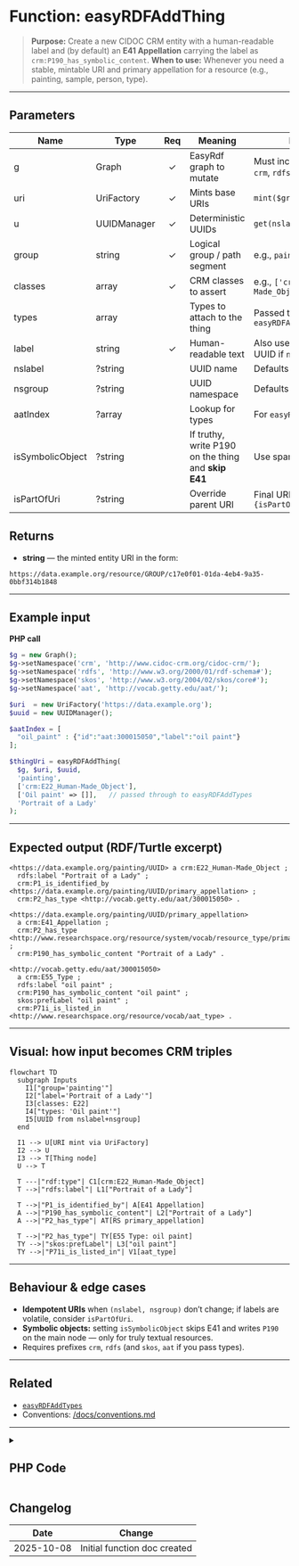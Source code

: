 # Function: easyRDFAddThing

> **Purpose:** Create a new CIDOC CRM entity with a human-readable label and (by default) an **E41 Appellation** carrying the label as `crm:P190_has_symbolic_content`.
> **When to use:** Whenever you need a stable, mintable URI and primary appellation for a resource (e.g., painting, sample, person, type).

---

## Parameters

| Name | Type | Req | Meaning | Notes |
|---|---|:--:|---|---|
| g | Graph | ✓ | EasyRdf graph to mutate | Must include prefixes `crm`, `rdfs` |
| uri | UriFactory | ✓ | Mints base URIs | `mint($group, $uuid)` |
| u | UUIDManager | ✓ | Deterministic UUIDs | `get(nslabel, nsgroup)` |
| group | string | ✓ | Logical group / path segment | e.g., `painting`, `sample` |
| classes | array | ✓ | CRM classes to assert | e.g., `['crm:E22_Human-Made_Object']` |
| types | array |  | Types to attach to the thing | Passed to `easyRDFAddTypes` |
| label | string | ✓ | Human-readable text | Also used to seed UUID if `nslabel` null |
| nslabel | ?string |  | UUID name | Defaults to `label` |
| nsgroup | ?string |  | UUID namespace | Defaults to `group` |
| aatIndex | ?array |  | Lookup for types | For `easyRDFAddTypes` |
| isSymbolicObject | ?string |  | If truthy, write P190 on the thing and **skip E41** | Use sparingly |
| isPartOfUri | ?string |  | Override parent URI | Final URI: `{isPartOfUri}/{group}` |

## Returns
- **string** — the minted entity URI in the form:
```
https://data.example.org/resource/GROUP/c17e0f01-01da-4eb4-9a35-0bbf314b1848
```

---

## Example input

**PHP call**
```php
$g = new Graph();
$g->setNamespace('crm', 'http://www.cidoc-crm.org/cidoc-crm/');
$g->setNamespace('rdfs', 'http://www.w3.org/2000/01/rdf-schema#');
$g->setNamespace('skos', 'http://www.w3.org/2004/02/skos/core#');
$g->setNamespace('aat', 'http://vocab.getty.edu/aat/');

$uri  = new UriFactory('https://data.example.org');
$uuid = new UUIDManager();

$aatIndex = [
  "oil_paint" : {"id":"aat:300015050","label":"oil paint"}
];

$thingUri = easyRDFAddThing(
  $g, $uri, $uuid,
  'painting',
  ['crm:E22_Human-Made_Object'],
  ['Oil paint' => []],   // passed through to easyRDFAddTypes
  'Portrait of a Lady'
);
```

---

## Expected output (RDF/Turtle excerpt)

```turtle
<https://data.example.org/painting/UUID> a crm:E22_Human-Made_Object ;
  rdfs:label "Portrait of a Lady" ;
  crm:P1_is_identified_by <https://data.example.org/painting/UUID/primary_appellation> ;
  crm:P2_has_type <http://vocab.getty.edu/aat/300015050> .

<https://data.example.org/painting/UUID/primary_appellation>
  a crm:E41_Appellation ;
  crm:P2_has_type <http://www.researchspace.org/resource/system/vocab/resource_type/primary_appellation> ;
  crm:P190_has_symbolic_content "Portrait of a Lady" .

<http://vocab.getty.edu/aat/300015050>
  a crm:E55_Type ;
  rdfs:label "oil paint" ;
  crm:P190_has_symbolic_content "oil paint" ;
  skos:prefLabel "oil paint" ;
  crm:P71i_is_listed_in <http://www.researchspace.org/resource/vocab/aat_type> .
```

---

## Visual: how input becomes CRM triples

```mermaid
flowchart TD
  subgraph Inputs
    I1["group='painting'"]
    I2["label='Portrait of a Lady'"]
    I3[classes: E22]
    I4["types: 'Oil paint'"]
    I5[UUID from nslabel+nsgroup]
  end

  I1 --> U[URI mint via UriFactory]
  I2 --> U
  I3 --> T[Thing node]
  U --> T

  T ---|"rdf:type"| C1[crm:E22_Human-Made_Object]
  T -->|"rdfs:label"| L1["Portrait of a Lady"]

  T -->|"P1_is_identified_by"| A[E41 Appellation]
  A -->|"P190_has_symbolic_content"| L2["Portrait of a Lady"]
  A -->|"P2_has_type"| AT[RS primary_appellation]

  T -->|"P2_has_type"| TY[E55 Type: oil paint]
  TY -->|"skos:prefLabel"| L3["oil paint"]
  TY -->|"P71i_is_listed_in"| V1[aat_type]
```

---

## Behaviour & edge cases

- **Idempotent URIs** when `(nslabel, nsgroup)` don’t change; if labels are volatile, consider `isPartOfUri`.
- **Symbolic objects:** setting `isSymbolicObject` skips E41 and writes `P190` on the main node — only for truly textual resources.
- Requires prefixes `crm`, `rdfs` (and `skos`, `aat` if you pass types).

---

## Related

- [`easyRDFAddTypes`](./easyRDFAddTypes.md)
- Conventions: [/docs/conventions.md](../conventions.md)

---
<details>
<summary><h2>PHP Code</h2></summary>
  
```php

// Version 1.0
function easyRDFAddThing (
  Graph $g,
  UriFactory $uri,
  UUIDManager $u,
  string $group,
  array $classes,
  array $types,    
  string $label,    
  ?string $nslabel = null,    
  ?string $nsgroup = null,
  ?array $aatIndex = [],
  ?string $isSymbolicObject = null,
  ?string $isPartOfUri = null
): string {
  
  if (!$nslabel) {$nslabel = $label;}
  if (!$nsgroup) {$nsgroup = $group;}
  
  if ($isPartOfUri)
    {$thingUri = $isPartOfUri."/".$group;}
  else
    {$thingUri = $uri->mint($group, $u->get($nslabel, $nsgroup));}
    
  $g->addLiteral ($thingUri, 'rdfs:label', trim($label));
  
  if ($isSymbolicObject)
    {
    $g->addLiteral ($thingUri, 'crm:P190_has_symbolic_content', trim($label)); 
    }
  else
    {
    $thingAppUri = $thingUri."/primary_appellation";

    $g->addResource ($thingAppUri, 'rdf:type', 'crm:E41_Appellation'); 
    $g->addResource ($thingAppUri, 'crm:P2_has_type', 'http://www.researchspace.org/resource/system/vocab/resource_type/primary_appellation');
    $g->addLiteral ($thingAppUri, 'crm:P190_has_symbolic_content', trim($label)); 
    $g->addResource ($thingUri, 'crm:P1_is_identified_by', $thingAppUri);
    }
  
  foreach ($classes as $k => $c)
    {$g->addResource($thingUri, 'rdf:type', $c);}    
  
  if ($types)
    {easyRDFAddTypes($g, $uri, $u, $types, $thingUri, $aatIndex);}
  
  return $thingUri;
  }
```

</details>

## Changelog

| Date       | Change |
|------------|--------|
| 2025-10-08 | Initial function doc created |
